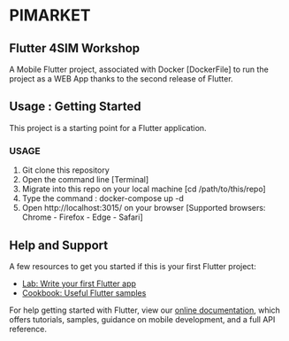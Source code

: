 # PIMARKET

## Flutter 4SIM Workshop

A Mobile Flutter project, associated with Docker [DockerFile] to run the project as a WEB App thanks to the second release of Flutter.

## Usage : Getting Started

This project is a starting point for a Flutter application.

### USAGE

1. Git clone this repository
2. Open the command line [Terminal]
3. Migrate into this repo on your local machine [cd /path/to/this/repo]
4. Type the command : docker-compose up -d
5. Open http://localhost:3015/ on your browser [Supported browsers: Chrome - Firefox - Edge - Safari]

## Help and Support

A few resources to get you started if this is your first Flutter project:

- [Lab: Write your first Flutter app](https://flutter.dev/docs/get-started/codelab)
- [Cookbook: Useful Flutter samples](https://flutter.dev/docs/cookbook)

For help getting started with Flutter, view our
[online documentation](https://flutter.dev/docs), which offers tutorials,
samples, guidance on mobile development, and a full API reference.
